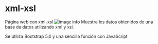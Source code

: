 # xml-xsl
Página web con xml-xsl
![image info](./img/image.png)
Muestra los datos obtenidos de una base de datos utilizando xml y xsl.

Se utiliza Bootstrap 5.0 y una sencilla función con JavaScript
